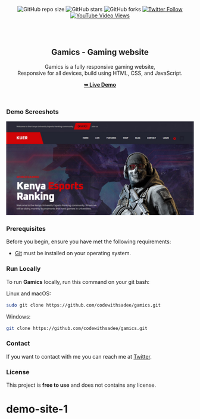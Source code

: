 <div align="center">
  
  ![GitHub repo size](https://img.shields.io/github/repo-size/codewithsadee/gamics)
  ![GitHub stars](https://img.shields.io/github/stars/codewithsadee/gamics?style=social)
  ![GitHub forks](https://img.shields.io/github/forks/codewithsadee/gamics?style=social)
[![Twitter Follow](https://img.shields.io/twitter/follow/codewithsadee_?style=social)](https://twitter.com/intent/follow?screen_name=codewithsadee_)
  [![YouTube Video Views](https://img.shields.io/youtube/views/VJKx9uLEpaU?style=social)](https://youtu.be/VJKx9uLEpaU)

  <br />
  <br />

  <h2 align="center">Gamics - Gaming website</h2>

  Gamics is a fully responsive gaming website, <br />Responsive for all devices, build using HTML, CSS, and JavaScript.

  <a href="https://codewithsadee.github.io/gamics/"><strong>➥ Live Demo</strong></a>

</div>

<br />

### Demo Screeshots

![Gamics Desktop Demo](./readme-images/desktop.png "Desktop Demo")

### Prerequisites

Before you begin, ensure you have met the following requirements:

* [Git](https://git-scm.com/downloads "Download Git") must be installed on your operating system.

### Run Locally

To run **Gamics** locally, run this command on your git bash:

Linux and macOS:

```bash
sudo git clone https://github.com/codewithsadee/gamics.git
```

Windows:

```bash
git clone https://github.com/codewithsadee/gamics.git
```

### Contact

If you want to contact with me you can reach me at [Twitter](https://www.twitter.com/codewithsadee).

### License

This project is **free to use** and does not contains any license.
# demo-site-1
